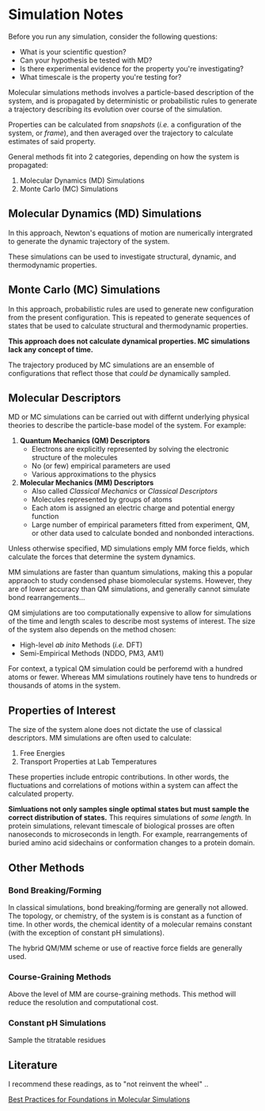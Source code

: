 # Simulation Notes

Before you run any simulation, consider the following questions:

- What is your scientific question?
- Can your hypothesis be tested with MD?
- Is there experimental evidence for the property you're investigating?
- What timescale is the property you're testing for?

Molecular simulations methods involves a particle-based description of the system, and is propagated by deterministic or probabilistic rules to generate a trajectory describing its evolution over course of the simulation.

Properties can be calculated from *snapshots* (*i.e.* a configuration of the system, or *frame*), and then averaged over the trajectory to calculate estimates of said property.

General methods fit into 2 categories, depending on how the system is propagated:

1. Molecular Dynamics (MD) Simulations
2. Monte Carlo (MC) Simulations

## Molecular Dynamics (MD) Simulations

In this approach, Newton's equations of motion are numerically intergrated to generate the dynamic trajectory of the system.

These simulations can be used to investigate structural, dynamic, and thermodynamic properties.


## Monte Carlo (MC) Simulations

In this approach, probabilistic rules are used to generate new configuration from the present configuration. This is repeated to generate sequences of states that be used to calculate structural and thermodynamic properties.

**This approach does not calculate dynamical properties. MC simulations lack any concept of time.**

The trajectory produced by MC simulations are an ensemble of configurations that reflect those that *could be* dynamically sampled.

## Molecular Descriptors

MD or MC simulations can be carried out with differnt underlying physical theories to describe the particle-base model of the system. For example:

1. **Quantum Mechanics (QM) Descriptors**
    - Electrons are explicitly represented by solving the electronic structure of the molecules
    - No (or few) empirical parameters are used
    - Various approximations to the physics
2. **Molecular Mechanics (MM) Descriptors**
    - Also called *Classical Mechanics* or *Classical Descriptors*
    - Molecules represented by groups of atoms
    - Each atom is assigned an electric charge and potential energy function
    - Large number of empirical parameters fitted from experiment, QM, or other data used to calculate bonded and nonbonded interactions.
    
Unless otherwise specified, MD simulations emply MM force fields, which calculate the forces that determine the system dynamics.

MM simulations are faster than quantum simulations, making this a popular appraoch to study condensed phase biomolecular systems. However, they are of lower accuracy than QM simulations, and generally cannot simulate bond rearrangements...

QM simjulations are too computationally expensive to allow for simulations of the time and length scales to describe most systems of interest. The size of the system also depends on the method chosen:

- High-level *ab inito* Methods (*i.e.* DFT)
- Semi-Empirical Methods (NDDO, PM3, AM1)

For context, a typical QM simulation could be perforemd with a hundred atoms or fewer. Whereas MM simulations routinely have tens to hundreds or thousands of atoms in the system.

## Properties of Interest

The size of the system alone does not dictate the use of classical descriptors. MM simulations are often used to calculate:

1. Free Energies 
2. Transport Properties at Lab Temperatures

These properties include entropic contributions. In other words, the fluctuations and correlations of motions within a system can affect the calculated property.

**Simluations not only samples single optimal states but must sample the correct distribution of states.** This requires simulations of *some length.* In protein simulations, relevant timescale of biological prosses are often nanoseconds to microseconds in length. For example, rearrangements of buried amino acid sidechains or conformation changes to a protein domain.


## Other Methods

### Bond Breaking/Forming

In classical simulations, bond breaking/forming are generally not allowed. The topology, or chemistry, of the system is is constant as a function of time. In other words, the chemical identity of a molecular remains constant (with the exception of constant pH simulations). 

The hybrid QM/MM scheme or use of reactive force fields are generally used.

### Course-Graining Methods

Above the level of MM are course-graining methods. This method will reduce the resolution and computational cost.


### Constant pH Simulations

Sample the titratable residues

## Literature

I recommend these readings, as to "not reinvent the wheel" ..

[Best Practices for Foundations in Molecular Simulations](https://doi.org/10.33011/livecoms.1.1.5957)


```python

```
